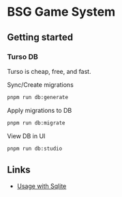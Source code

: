 # BSG Game System

## Getting started

### Turso DB
Turso is cheap, free, and fast.

Sync/Create migrations
```bash
pnpm run db:generate
```

Apply migrations to DB
```bash
pnpm run db:migrate
```

View DB in UI
```bash
pnpm run db:studio
```

## Links
- [Usage with Sqlite](https://plainenglish.io/blog/using-sqlite-with-next-js-13)